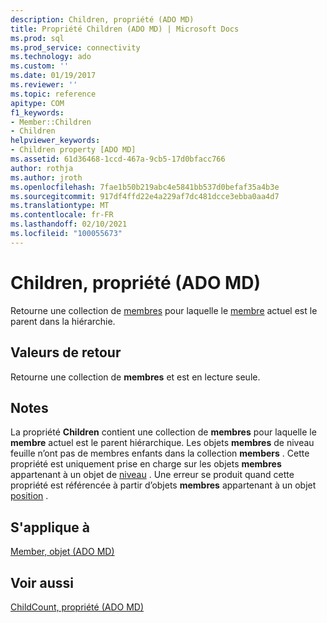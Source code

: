 ```yaml
---
description: Children, propriété (ADO MD)
title: Propriété Children (ADO MD) | Microsoft Docs
ms.prod: sql
ms.prod_service: connectivity
ms.technology: ado
ms.custom: ''
ms.date: 01/19/2017
ms.reviewer: ''
ms.topic: reference
apitype: COM
f1_keywords:
- Member::Children
- Children
helpviewer_keywords:
- Children property [ADO MD]
ms.assetid: 61d36468-1ccd-467a-9cb5-17d0bfacc766
author: rothja
ms.author: jroth
ms.openlocfilehash: 7fae1b50b219abc4e5841bb537d0befaf35a4b3e
ms.sourcegitcommit: 917df4ffd22e4a229af7dc481dcce3ebba0aa4d7
ms.translationtype: MT
ms.contentlocale: fr-FR
ms.lasthandoff: 02/10/2021
ms.locfileid: "100055673"
---
```

# <a name="children-property-ado-md"></a>Children, propriété (ADO MD)
Retourne une collection de [membres](./members-collection-ado-md.md) pour laquelle le [membre](./member-object-ado-md.md) actuel est le parent dans la hiérarchie.  
  
## <a name="return-values"></a>Valeurs de retour  
 Retourne une collection de **membres** et est en lecture seule.  
  
## <a name="remarks"></a>Notes  
 La propriété **Children** contient une collection de **membres** pour laquelle le **membre** actuel est le parent hiérarchique. Les objets **membres** de niveau feuille n’ont pas de membres enfants dans la collection **members** . Cette propriété est uniquement prise en charge sur les objets **membres** appartenant à un objet de [niveau](./level-object-ado-md.md) . Une erreur se produit quand cette propriété est référencée à partir d’objets **membres** appartenant à un objet [position](./position-object-ado-md.md) .  
  
## <a name="applies-to"></a>S'applique à  
 [Member, objet (ADO MD)](./member-object-ado-md.md)  
  
## <a name="see-also"></a>Voir aussi  
 [ChildCount, propriété (ADO MD)](./childcount-property-ado-md.md)